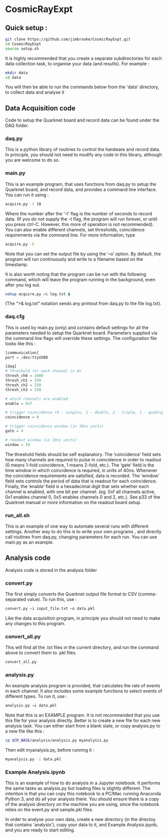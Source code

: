 # CosmicRayExpt

## Quick setup :

```bash
git clone https://github.com/jimbrooke/CosmicRayExpt.git
cd CosmicRayExpt
source setup.sh
```

It is highly recommended that you create a separate subdirectories for each data collection task, to organise your data (and results).  For example : 
```bash
mkdir data
cd data
```

You will then be able to run the commands below from the 'data' directory, to collect data and analyse it 

## Data Acquisition code
Code to setup the Quarknet board and record data can be found under the DAQ folder.

### daq.py
This is a python library of routines to control the hardware and record data.  In principle, you should not need to modify any code in this library, although you are welcome to do so.

### main.py
This is an example program, that uses functions from daq.py to setup the Quarknet board, and record data, and provides a command line interface.  You can run it using :
```bash
acquire.py -t 10
```
Where the number after the ‘-t’ flag is the number of seconds to record data.  (If you do not supply the -t flag, the program will run forever, or until you press ctrl-C.  However, this more of operation is not recommended).  You can also enable different channels, set thresholds, coincidence requirements via the command line.  For more information, type
```bash
acquire.py -h
```

Note that you can set the output file by using the ‘–o’ option.  By default, the program will run continuously and write to a filename based on the timestamp.

It is also worth noting that the program can be run with the following command, which will leave the program running in the background, even after you log out.
```bash
nohup acquire.py >& log.txt &
```
(The “>& log.txt” notation sends any printout from daq.py to the file log.txt).

### daq.cfg
This is used by main.py (only) and contains default settings for all the parameters needed to setup the Quarknet board.  Parameters supplied via the command line flags will override these settings.  The configuration file looks like this :
```python
[communication]
port = /dev/ttyUSB0

[daq]
# Threshold for each channel in mV
thresh_ch0 = 1000
thresh_ch1 = 350
thresh_ch2 = 250
thresh_ch3 = 250

# which channels are enabled
enable = 0xf

# trigger coincidence (0 - singles, 1 - double, 2 - triple, 3 - quadruple)
coincidence = 0

# trigger coincidence window (in 10ns units)
gate = 4

# readout window (in 10ns units)
window = 10
```

The threshold fields should be self explanatory.  The ‘coincidence’ field sets how many channels are required to pulse in coincidence in order to readout (0 means 1-fold coincidence, 1 means 2-fold, etc.).  The ‘gate’ field is the time window in which coincidence is required, in units of 40ns.  Whenever the coincidence requirements are satisfied, data is recorded.  The ‘window’ field sets controls the period of data that is readout for each coincidence.  Finally, the ‘enable’ field is a hexadecimal digit that sets whether each channel is enabled, with one bit per channel.  (eg. 0xf all channels active, 0x1 enables channel 0, 0x5 enables channels 0 and 2, etc.).  See p33 of the Quarknet manual or more information on the readout board setup.

### run_all.sh
This is an example of one way to automate several runs with different settings.  Another way to do this is to write your own programs , and directly call routines from daq.py, changing parameters for each run.  You can use main.py as an example. 


## Analysis code

Analysis code is stored in the analysis folder

### convert.py
The first simply converts the Quarknet output file format to CSV (comma-separated value). To run this, use :
```bash
convert.py –i input_file.txt –o data.pkl 
```
Like the data acquisition program, in principle you should not need to make any changes to this program.

### convert_all.py
This will find all the .txt files in the current directory, and run the command above to convert them to .pkl files.
```bash
convert_all.py 
```

### analysis.py
An example analysis program is provided, that calculates the rate of events in each channel.  It also includes some example functions to select events of different types.  To run it, use :
```bash
analysis.py –i data.pkl
```

Note that this is an EXAMPLE program.  It is not recommended that you use this file for your analysis directly.  Better is to create a new file for each new analysis task.  You can either start from a blank slate, or copy analysis.py to a new file like this :
```bash
cp $CR_BASE/analysis/analysis.py myanalysis.py
```

Then edit myanalysis.py, before running it :
```bash
myanalysis.py -i data.pkl
```

### Example Analysis.ipynb

This is an example of how to do analysis in a Jupyter notebook.  It performs the same tasks as analysis.py but loading files is slightly different.  The intention is that you can copy this notebook to a PC/Mac running Anaconda Python 3, and do all your analysis there.  You should ensure there is a copy of the analysis directory on the machine you are using, since the notebook relies on the event.py and sample.pkl files.

In order to analyse your own data, create a new directory (in the directoy that contains 'analysis'), copy your data to it, and Example Analysis.ipynb, and you are ready to start editing.
